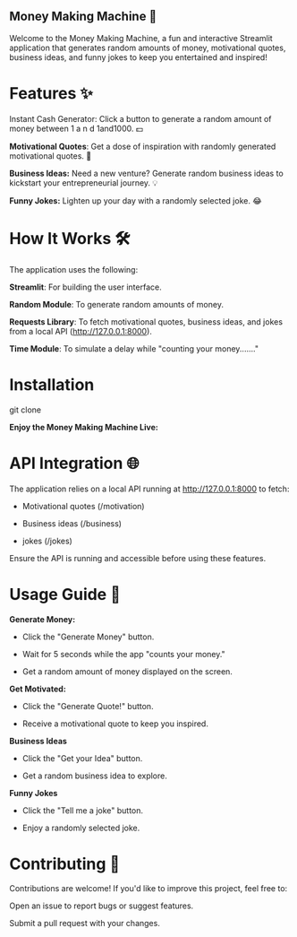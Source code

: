 ## Money Making Machine 🤑

Welcome to the Money Making Machine, a fun and interactive Streamlit application that generates random amounts of money, motivational quotes, business ideas, and funny jokes to keep you entertained and inspired!

# Features ✨
Instant Cash Generator: Click a button to generate a random amount of money between 
1
a
n
d
1and1000. 💵

**Motivational Quotes**: Get a dose of inspiration with randomly generated motivational quotes. 💪

**Business Ideas:** Need a new venture? Generate random business ideas to kickstart your entrepreneurial journey. 💡

**Funny Jokes:** Lighten up your day with a randomly selected joke. 😂

# How It Works 🛠️
The application uses the following:

**Streamlit**: For building the user interface.

**Random Module**: To generate random amounts of money.

**Requests Library**: To fetch motivational quotes, business ideas, and jokes from a local API (http://127.0.0.1:8000).

**Time Module**: To simulate a delay while "counting your money......."

# Installation

git clone 

**Enjoy the Money Making Machine Live:** 


# API Integration 🌐
The application relies on a local API running at http://127.0.0.1:8000 to fetch:

- Motivational quotes (/motivation)

- Business ideas (/business)

-  jokes (/jokes)

Ensure the API is running and accessible before using these features.

# Usage Guide 📖

**Generate Money:**

- Click the "Generate Money" button.

- Wait for 5 seconds while the app "counts your money."

- Get a random amount of money displayed on the screen.

**Get Motivated:**

- Click the "Generate Quote!" button.

- Receive a motivational quote to keep you inspired.

**Business Ideas**

- Click the "Get your Idea" button.

- Get a random business idea to explore.

**Funny Jokes**

- Click the "Tell me a joke" button.

- Enjoy a randomly selected joke.

# Contributing 🤝

Contributions are welcome! If you'd like to improve this project, feel free to:

Open an issue to report bugs or suggest features.

Submit a pull request with your changes.

